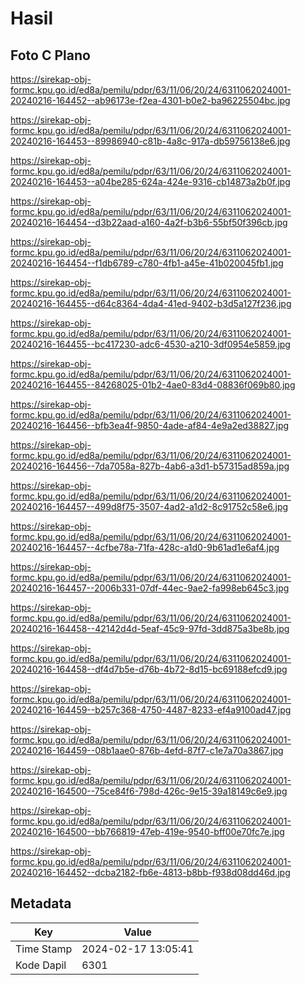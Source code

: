 # Hasil

## Foto C Plano

https://sirekap-obj-formc.kpu.go.id/ed8a/pemilu/pdpr/63/11/06/20/24/6311062024001-20240216-164452--ab96173e-f2ea-4301-b0e2-ba96225504bc.jpg

https://sirekap-obj-formc.kpu.go.id/ed8a/pemilu/pdpr/63/11/06/20/24/6311062024001-20240216-164453--89986940-c81b-4a8c-917a-db59756138e6.jpg

https://sirekap-obj-formc.kpu.go.id/ed8a/pemilu/pdpr/63/11/06/20/24/6311062024001-20240216-164453--a04be285-624a-424e-9316-cb14873a2b0f.jpg

https://sirekap-obj-formc.kpu.go.id/ed8a/pemilu/pdpr/63/11/06/20/24/6311062024001-20240216-164454--d3b22aad-a160-4a2f-b3b6-55bf50f396cb.jpg

https://sirekap-obj-formc.kpu.go.id/ed8a/pemilu/pdpr/63/11/06/20/24/6311062024001-20240216-164454--f1db6789-c780-4fb1-a45e-41b020045fb1.jpg

https://sirekap-obj-formc.kpu.go.id/ed8a/pemilu/pdpr/63/11/06/20/24/6311062024001-20240216-164455--d64c8364-4da4-41ed-9402-b3d5a127f236.jpg

https://sirekap-obj-formc.kpu.go.id/ed8a/pemilu/pdpr/63/11/06/20/24/6311062024001-20240216-164455--bc417230-adc6-4530-a210-3df0954e5859.jpg

https://sirekap-obj-formc.kpu.go.id/ed8a/pemilu/pdpr/63/11/06/20/24/6311062024001-20240216-164455--84268025-01b2-4ae0-83d4-08836f069b80.jpg

https://sirekap-obj-formc.kpu.go.id/ed8a/pemilu/pdpr/63/11/06/20/24/6311062024001-20240216-164456--bfb3ea4f-9850-4ade-af84-4e9a2ed38827.jpg

https://sirekap-obj-formc.kpu.go.id/ed8a/pemilu/pdpr/63/11/06/20/24/6311062024001-20240216-164456--7da7058a-827b-4ab6-a3d1-b57315ad859a.jpg

https://sirekap-obj-formc.kpu.go.id/ed8a/pemilu/pdpr/63/11/06/20/24/6311062024001-20240216-164457--499d8f75-3507-4ad2-a1d2-8c91752c58e6.jpg

https://sirekap-obj-formc.kpu.go.id/ed8a/pemilu/pdpr/63/11/06/20/24/6311062024001-20240216-164457--4cfbe78a-71fa-428c-a1d0-9b61ad1e6af4.jpg

https://sirekap-obj-formc.kpu.go.id/ed8a/pemilu/pdpr/63/11/06/20/24/6311062024001-20240216-164457--2006b331-07df-44ec-9ae2-fa998eb645c3.jpg

https://sirekap-obj-formc.kpu.go.id/ed8a/pemilu/pdpr/63/11/06/20/24/6311062024001-20240216-164458--42142d4d-5eaf-45c9-97fd-3dd875a3be8b.jpg

https://sirekap-obj-formc.kpu.go.id/ed8a/pemilu/pdpr/63/11/06/20/24/6311062024001-20240216-164458--df4d7b5e-d76b-4b72-8d15-bc69188efcd9.jpg

https://sirekap-obj-formc.kpu.go.id/ed8a/pemilu/pdpr/63/11/06/20/24/6311062024001-20240216-164459--b257c368-4750-4487-8233-ef4a9100ad47.jpg

https://sirekap-obj-formc.kpu.go.id/ed8a/pemilu/pdpr/63/11/06/20/24/6311062024001-20240216-164459--08b1aae0-876b-4efd-87f7-c1e7a70a3867.jpg

https://sirekap-obj-formc.kpu.go.id/ed8a/pemilu/pdpr/63/11/06/20/24/6311062024001-20240216-164500--75ce84f6-798d-426c-9e15-39a18149c6e9.jpg

https://sirekap-obj-formc.kpu.go.id/ed8a/pemilu/pdpr/63/11/06/20/24/6311062024001-20240216-164500--bb766819-47eb-419e-9540-bff00e70fc7e.jpg

https://sirekap-obj-formc.kpu.go.id/ed8a/pemilu/pdpr/63/11/06/20/24/6311062024001-20240216-164452--dcba2182-fb6e-4813-b8bb-f938d08dd46d.jpg


## Metadata

| Key        | Value               |
| ---------- | ------------------- |
| Time Stamp | 2024-02-17 13:05:41 |
| Kode Dapil | 6301                |



